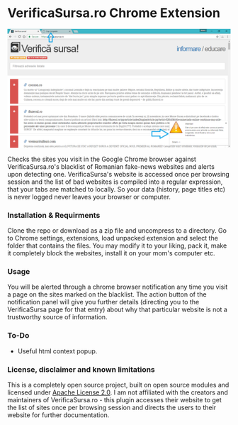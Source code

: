 # VerificaSursa.ro Chrome Extension

![Screenshot](screen.png)

Checks the sites you visit in the Google Chrome browser against VerificaSursa.ro's blacklist of Romanian fake-news websites and alerts upon detecting one. VerificaSursa's website is accessed once per browsing session and the list of bad websites is compiled into a regular expression, that your tabs are matched to locally. So your data (history, page titles etc) is never logged never leaves your browser or computer.

### Installation & Requirments
Clone the repo or download as a zip file and uncompress to a directory. Go to Chrome settings, extensions, load unpacked extension and select the folder that contains the files. You may modify it to your liking, pack it, make it completely block the websites, install it on your mom's computer etc.

### Usage
You will be alerted through a chrome browser notification any time you visit a page on the sites marked on the blacklist. The action button of the notification panel will give you further details (directing you to the VerificaSursa page for that entry) about why that particular website is not a trustworthy source of information.

### To-Do
- Useful html context popup.

### License, disclaimer and known limitations
This is a completely open source project, built on open source modules and licensed under [Apache License 2.0](https://www.apache.org/licenses/LICENSE-2.0.html).
I am not affiliated with the creators and maintainers of VerificaSursa.ro - this plugin accesses their website to get the list of sites once per browsing session and directs the users to their website for further documentation.